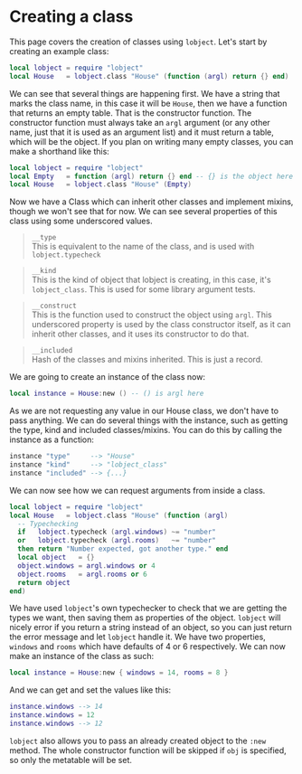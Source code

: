 # Creating a class
This page covers the creation of classes using `lobject`.
Let's start by creating an example class:
```lua
local lobject = require "lobject"
local House   = lobject.class "House" (function (argl) return {} end)
```
We can see that several things are happening first. We have a string that marks the class name, in this case it will be `House`, then we have a function that returns an empty table. That is the constructor function.
The constructor function must always take an `argl` argument (or any other name, just that it is used as an argument list) and it must return a table, which will be the object. If you plan on writing many empty classes, you can make a shorthand like this:
```lua
local lobject = require "lobject"
local Empty   = function (argl) return {} end -- {} is the object here
local House   = lobject.class "House" (Empty)
```
Now we have a Class which can inherit other classes and implement mixins, though we won't see that for now.
We can see several properties of this class using some underscored values.
>`__type`  
This is equivalent to the name of the class, and is used with `lobject.typecheck`

>`__kind`  
This is the kind of object that lobject is creating, in this case, it's `lobject_class`. This is used for some library argument tests.

>`__construct`  
This is the function used to construct the object using `argl`. This underscored property is used by the class constructor itself, as it can inherit other classes, and it uses its constructor to do that.

>`__included`  
Hash of the classes and mixins inherited. This is just a record.


We are going to create an instance of the class now:
```lua
local instance = House:new () -- () is argl here
```
As we are not requesting any value in our House class, we don't have to pass anything. We can do several things with the instance, such as getting the type, kind and included classes/mixins. You can do this by calling the instance as a function:
```lua
instance "type"     --> "House"
instance "kind"     --> "lobject_class"
instance "included" --> {...}
```

We can now see how we can request arguments from inside a class.
```lua
local lobject = require "lobject"
local House   = lobject.class "House" (function (argl)
  -- Typechecking
  if   lobject.typecheck (argl.windows) ~= "number"
  or   lobject.typecheck (argl.rooms)   ~= "number"
  then return "Number expected, got another type." end
  local object   = {}
  object.windows = argl.windows or 4
  object.rooms   = argl.rooms or 6
  return object
end)
```
We have used `lobject`'s own typechecker to check that we are getting the types we want, then saving them as properties of the object. `lobject` will nicely error if you return a string instead of an object, so you can just return the error message and let `lobject` handle it. We have two properties, `windows` and `rooms` which have defaults of 4 or 6 respectively. We can now make an instance of the class as such:
```lua
local instance = House:new { windows = 14, rooms = 8 }
```
And we can get and set the values like this:
```lua
instance.windows --> 14
instance.windows = 12
instance.windows --> 12
```
`lobject` also allows you to pass an already created object to the `:new` method. The whole constructor function will be skipped if `obj` is specified, so only the metatable will be set.